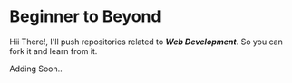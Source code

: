 # Beginner to Beyond

Hii There!,
I'll push repositories related to ***Web Development***. So you can fork it and learn from it. 

Adding Soon..
